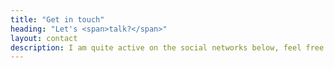 ```yaml
---
title: "Get in touch"
heading: "Let's <span>talk?</span>"
layout: contact
description: I am quite active on the social networks below, feel free to contact me in one of them.
---
```

